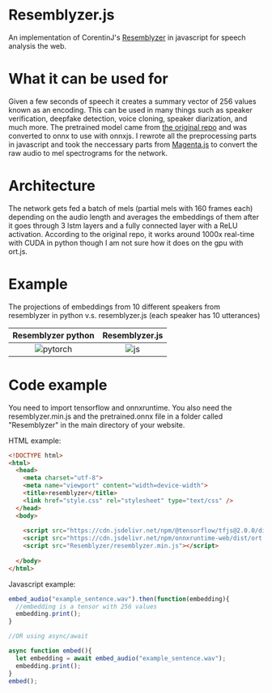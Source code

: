 # Resemblyzer.js
An implementation of CorentinJ's [Resemblyzer](https://github.com/resemble-ai/Resemblyzer) in javascript for speech analysis the web. 

# What it can be used for
Given a few seconds of speech it creates a summary vector of 256 values known as an encoding. This can be used in many things such as speaker verification, deepfake detection, voice cloning, speaker diarization, and much more. The pretrained model came from [the original repo](https://github.com/resemble-ai/Resemblyzer) and was converted to onnx to use with onnxjs. I rewrote all the preprocessing parts in javascript and took the neccessary parts from [Magenta.js](https://github.com/magenta/magenta-js) to convert the raw audio to mel spectrograms for the network. 
# Architecture
The network gets fed a batch of mels (partial mels with 160 frames each) depending on the audio length and averages the embeddings of them after it goes through 3 lstm layers and a fully connected layer with a ReLU activation. According to the original repo, it works around 1000x real-time with CUDA in python though I am not sure how it does on the gpu with ort.js.

# Example
The projections of embeddings from 10 different speakers from resemblyzer in python v.s. resemblyzer.js (each speaker has 10 utterances)


Resemblyzer python            |  Resemblyzer.js
:-------------------------:|:-------------------------:
![pytorch](https://EncoderMin.cooperbuch.repl.co/originalMels.png)| ![js](https://EncoderMin.cooperbuch.repl.co/jsMels.png)



# Code example
You need to import tensorflow and onnxruntime. You also need the resemblyzer.min.js and the pretrained.onnx file in a folder called "Resemblyzer" in the main directory of your website.

HTML example:
```html
<!DOCTYPE html>
<html>
  <head>
    <meta charset="utf-8">
    <meta name="viewport" content="width=device-width">
    <title>resemblyzer</title>
    <link href="style.css" rel="stylesheet" type="text/css" />
  </head>
  <body>
    
    <script src="https://cdn.jsdelivr.net/npm/@tensorflow/tfjs@2.0.0/dist/tf.min.js"></script>
    <script src="https://cdn.jsdelivr.net/npm/onnxruntime-web/dist/ort.min.js"></script>
    <script src="Resemblyzer/resemblyzer.min.js"></script>
    
  </body>
</html>
```
Javascript example:
```javascript
embed_audio("example_sentence.wav").then(function(embedding){
  //embedding is a tensor with 256 values
  embedding.print();
}

//OR using async/await

async function embed(){
  let embedding = await embed_audio("example_sentence.wav");
  embedding.print();
}
embed();


```



